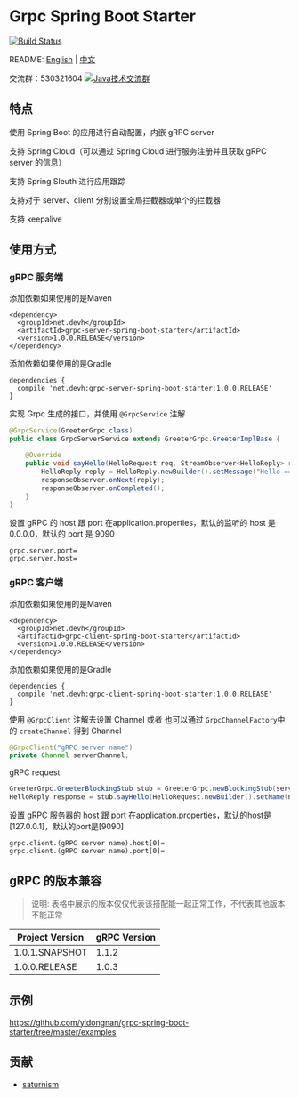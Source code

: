 # Grpc Spring Boot Starter

[![Build Status](https://travis-ci.org/yidongnan/grpc-spring-boot-starter.svg?branch=master)](https://travis-ci.org/yidongnan/grpc-spring-boot-starter)


README: [English](https://github.com/yidongnan/grpc-spring-boot-starter/blob/master/README.md) | [中文](https://github.com/yidongnan/grpc-spring-boot-starter/blob/master/README-zh.md)

交流群：530321604 <a target="_blank" href="http://shang.qq.com/wpa/qunwpa?idkey=34ad403ce78380042406f11a122637ea9d66c11ae20f331dff37bc90a4fde939"><img border="0" src="http://pub.idqqimg.com/wpa/images/group.png" alt="Java技术交流群" title="Java技术交流群"></a>

## 特点
使用 Spring Boot 的应用进行自动配置，内嵌 gRPC server

支持 Spring Cloud（可以通过 Spring Cloud 进行服务注册并且获取 gRPC server 的信息）

支持 Spring Sleuth 进行应用跟踪

支持对于 server、client 分别设置全局拦截器或单个的拦截器

支持 keepalive

## 使用方式

### gRPC 服务端

添加依赖如果使用的是Maven

````
<dependency>
  <groupId>net.devh</groupId>
  <artifactId>grpc-server-spring-boot-starter</artifactId>
  <version>1.0.0.RELEASE</version>
</dependency>
````

添加依赖如果使用的是Gradle

````
dependencies {
  compile 'net.devh:grpc-server-spring-boot-starter:1.0.0.RELEASE'
}
````

实现 Grpc 生成的接口，并使用 ``@GrpcService`` 注解

````java
@GrpcService(GreeterGrpc.class)
public class GrpcServerService extends GreeterGrpc.GreeterImplBase {

    @Override
    public void sayHello(HelloRequest req, StreamObserver<HelloReply> responseObserver) {
        HelloReply reply = HelloReply.newBuilder().setMessage("Hello =============> " + req.getName()).build();
        responseObserver.onNext(reply);
        responseObserver.onCompleted();
    }
}
````

设置 gRPC 的 host 跟 port 在application.properties，默认的监听的 host 是 0.0.0.0，默认的 port 是 9090

````
grpc.server.port=
grpc.server.host=
````

### gRPC 客户端

添加依赖如果使用的是Maven

````
<dependency>
  <groupId>net.devh</groupId>
  <artifactId>grpc-client-spring-boot-starter</artifactId>
  <version>1.0.0.RELEASE</version>
</dependency>
````

添加依赖如果使用的是Gradle

````
dependencies {
  compile 'net.devh:grpc-client-spring-boot-starter:1.0.0.RELEASE'
}
````

使用 ``@GrpcClient`` 注解去设置 Channel 或者 也可以通过 ``GrpcChannelFactory``中的 ``createChannel`` 得到 Channel
 
````java
@GrpcClient("gRPC server name")
private Channel serverChannel;
````

gRPC request

````java
GreeterGrpc.GreeterBlockingStub stub = GreeterGrpc.newBlockingStub(serverChannel);
HelloReply response = stub.sayHello(HelloRequest.newBuilder().setName(name).build());
````

设置 gRPC 服务器的 host 跟 port 在application.properties，默认的host是[127.0.0.1]，默认的port是[9090]

````
grpc.client.(gRPC server name).host[0]=
grpc.client.(gRPC server name).port[0]=
````

## gRPC 的版本兼容

> 说明: 表格中展示的版本仅仅代表该搭配能一起正常工作，不代表其他版本不能正常

| Project Version  | gRPC Version  |
| ---------------- | ------------- |
| 1.0.1.SNAPSHOT   | 1.1.2         |
| 1.0.0.RELEASE    | 1.0.3         |

## 示例
https://github.com/yidongnan/grpc-spring-boot-starter/tree/master/examples

## 贡献
- [saturnism](https://github.com/saturnism/spring-boot-starter-grpc)
